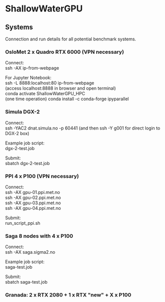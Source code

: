 # ShallowWaterGPU

## Systems
Connection and run details for all potential benchmark systems.

### OsloMet 2 x Quadro RTX 6000 (VPN necessary)
Connect:  
ssh -AX ip-from-webpage  
  
For Jupyter Notebook:  
ssh -L 8888:localhost:80 ip-from-webpage  
(access localhost:8888 in browser and open terminal)  
conda activate ShallowWaterGPU_HPC  
(one time operation) conda install -c conda-forge ipyparallel  

### Simula DGX-2
Connect:  
ssh -YAC2 dnat.simula.no -p 60441 (and then ssh -Y g001 for direct login to DGX-2 box)

Example job script:  
dgx-2-test.job

Submit:  
sbatch dgx-2-test.job

### PPI 4 x P100 (VPN necessary)
Connect:  
ssh -AX gpu-01.ppi.met.no  
ssh -AX gpu-02.ppi.met.no  
ssh -AX gpu-03.ppi.met.no  
ssh -AX gpu-04.ppi.met.no

Submit:  
run_script_ppi.sh

### Saga 8 nodes with 4 x P100
Connect:  
ssh -AX saga.sigma2.no

Example job script:  
saga-test.job

Submit:  
sbatch saga-test.job

### Granada: 2 x RTX 2080 + 1 x RTX "new" + X x P100
